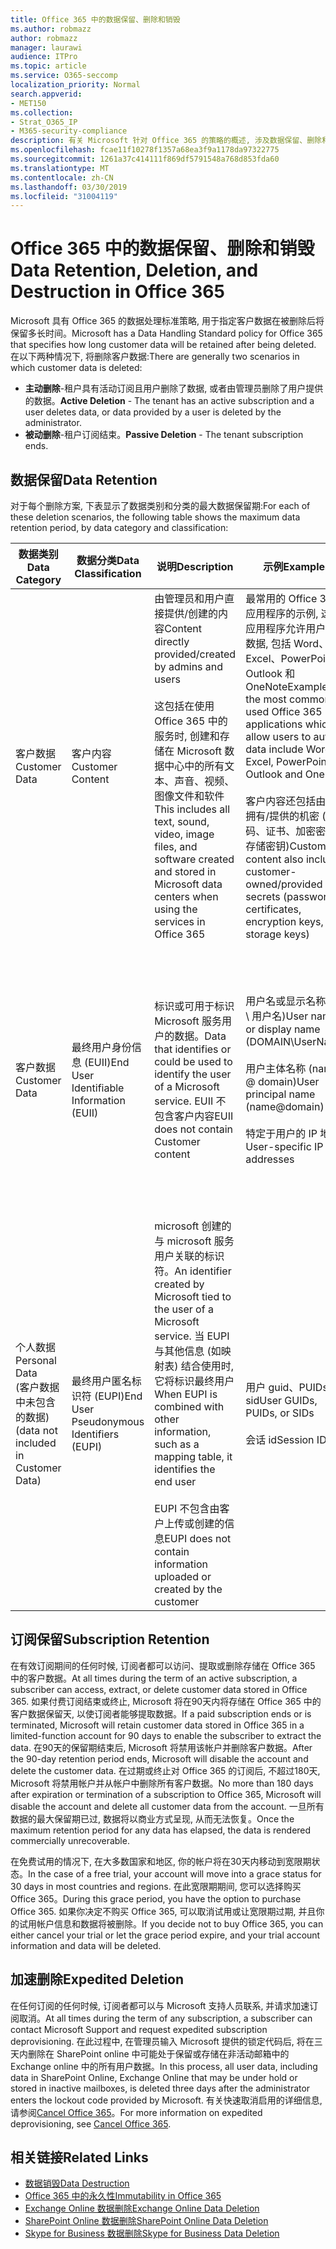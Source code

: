 ```yaml
---
title: Office 365 中的数据保留、删除和销毁
ms.author: robmazz
author: robmazz
manager: laurawi
audience: ITPro
ms.topic: article
ms.service: O365-seccomp
localization_priority: Normal
search.appverid:
- MET150
ms.collection:
- Strat_O365_IP
- M365-security-compliance
description: 有关 Microsoft 针对 Office 365 的策略的概述, 涉及数据保留、删除和销毁。
ms.openlocfilehash: fcae11f10278f1357a68ea3f9a1178da97322775
ms.sourcegitcommit: 1261a37c414111f869df5791548a768d853fda60
ms.translationtype: MT
ms.contentlocale: zh-CN
ms.lasthandoff: 03/30/2019
ms.locfileid: "31004119"
---
```

# <a name="data-retention-deletion-and-destruction-in-office-365"></a><span data-ttu-id="2bff8-103">Office 365 中的数据保留、删除和销毁</span><span class="sxs-lookup"><span data-stu-id="2bff8-103">Data Retention, Deletion, and Destruction in Office 365</span></span>

<span data-ttu-id="2bff8-104">Microsoft 具有 Office 365 的数据处理标准策略, 用于指定客户数据在被删除后将保留多长时间。</span><span class="sxs-lookup"><span data-stu-id="2bff8-104">Microsoft has a Data Handling Standard policy for Office 365 that specifies how long customer data will be retained after being deleted.</span></span> <span data-ttu-id="2bff8-105">在以下两种情况下, 将删除客户数据:</span><span class="sxs-lookup"><span data-stu-id="2bff8-105">There are generally two scenarios in which customer data is deleted:</span></span>

- <span data-ttu-id="2bff8-106">**主动删除**-租户具有活动订阅且用户删除了数据, 或者由管理员删除了用户提供的数据。</span><span class="sxs-lookup"><span data-stu-id="2bff8-106">**Active Deletion** - The tenant has an active subscription and a user deletes data, or data provided by a user is deleted by the administrator.</span></span>
- <span data-ttu-id="2bff8-107">**被动删除**-租户订阅结束。</span><span class="sxs-lookup"><span data-stu-id="2bff8-107">**Passive Deletion** - The tenant subscription ends.</span></span>

## <a name="data-retention"></a><span data-ttu-id="2bff8-108">数据保留</span><span class="sxs-lookup"><span data-stu-id="2bff8-108">Data Retention</span></span>

<span data-ttu-id="2bff8-109">对于每个删除方案, 下表显示了数据类别和分类的最大数据保留期:</span><span class="sxs-lookup"><span data-stu-id="2bff8-109">For each of these deletion scenarios, the following table shows the maximum data retention period, by data category and classification:</span></span>

| <span data-ttu-id="2bff8-110">数据类别</span><span class="sxs-lookup"><span data-stu-id="2bff8-110">Data Category</span></span> | <span data-ttu-id="2bff8-111">数据分类</span><span class="sxs-lookup"><span data-stu-id="2bff8-111">Data Classification</span></span> | <span data-ttu-id="2bff8-112">说明</span><span class="sxs-lookup"><span data-stu-id="2bff8-112">Description</span></span> | <span data-ttu-id="2bff8-113">示例</span><span class="sxs-lookup"><span data-stu-id="2bff8-113">Examples</span></span> | <span data-ttu-id="2bff8-114">保留期</span><span class="sxs-lookup"><span data-stu-id="2bff8-114">Retention Period</span></span> |
|-----------------|-----------------|-----------------|----------------------------------|-------------------------------|
| <span data-ttu-id="2bff8-115">客户数据</span><span class="sxs-lookup"><span data-stu-id="2bff8-115">Customer Data</span></span> | <span data-ttu-id="2bff8-116">客户内容</span><span class="sxs-lookup"><span data-stu-id="2bff8-116">Customer Content</span></span>| <span data-ttu-id="2bff8-117">由管理员和用户直接提供/创建的内容</span><span class="sxs-lookup"><span data-stu-id="2bff8-117">Content directly provided/created by admins and users</span></span> <br><br> <span data-ttu-id="2bff8-118">这包括在使用 Office 365 中的服务时, 创建和存储在 Microsoft 数据中心中的所有文本、声音、视频、图像文件和软件</span><span class="sxs-lookup"><span data-stu-id="2bff8-118">This includes all text, sound, video, image files, and software created and stored in Microsoft data centers when using the services in Office 365</span></span> | <span data-ttu-id="2bff8-119">最常用的 Office 365 应用程序的示例, 这些应用程序允许用户创作数据, 包括 Word、Excel、PowerPoint、Outlook 和 OneNote</span><span class="sxs-lookup"><span data-stu-id="2bff8-119">Examples of the most commonly used Office 365 applications which allow users to author data include Word, Excel, PowerPoint, Outlook and OneNote</span></span> <br><br> <span data-ttu-id="2bff8-120">客户内容还包括由客户拥有/提供的机密 (密码、证书、加密密钥、存储密钥)</span><span class="sxs-lookup"><span data-stu-id="2bff8-120">Customer content also includes customer-owned/provided secrets (passwords, certificates, encryption keys, storage keys)</span></span> | <span data-ttu-id="2bff8-121">**主动删除方案:** 最多30天</span><span class="sxs-lookup"><span data-stu-id="2bff8-121">**Active Deletion Scenario:** at most 30 days</span></span> <br><br> <span data-ttu-id="2bff8-122">**被动删除方案:** 最多180天</span><span class="sxs-lookup"><span data-stu-id="2bff8-122">**Passive Deletion Scenario:** at most 180 days</span></span> |
| <span data-ttu-id="2bff8-123">客户数据</span><span class="sxs-lookup"><span data-stu-id="2bff8-123">Customer Data</span></span> | <span data-ttu-id="2bff8-124">最终用户身份信息 (EUII)</span><span class="sxs-lookup"><span data-stu-id="2bff8-124">End User Identifiable Information (EUII)</span></span> | <span data-ttu-id="2bff8-125">标识或可用于标识 Microsoft 服务用户的数据。</span><span class="sxs-lookup"><span data-stu-id="2bff8-125">Data that identifies or could be used to identify the user of a Microsoft service.</span></span> <span data-ttu-id="2bff8-126">EUII 不包含客户内容</span><span class="sxs-lookup"><span data-stu-id="2bff8-126">EUII does not contain Customer content</span></span> | <span data-ttu-id="2bff8-127">用户名或显示名称 (域 \ 用户名)</span><span class="sxs-lookup"><span data-stu-id="2bff8-127">User name or display name (DOMAIN\UserName)</span></span> <br><br> <span data-ttu-id="2bff8-128">用户主体名称 (name @ domain)</span><span class="sxs-lookup"><span data-stu-id="2bff8-128">User principal name (name@domain)</span></span> <br><br>  <span data-ttu-id="2bff8-129">特定于用户的 IP 地址</span><span class="sxs-lookup"><span data-stu-id="2bff8-129">User-specific IP addresses</span></span> | <span data-ttu-id="2bff8-130">**主动删除方案:** 最多180天 (仅租户管理员操作)</span><span class="sxs-lookup"><span data-stu-id="2bff8-130">**Active Deletion Scenario:** at most 180 days (only a tenant administrator action)</span></span> <br><br> <span data-ttu-id="2bff8-131">**被动删除方案:** 最多180天</span><span class="sxs-lookup"><span data-stu-id="2bff8-131">**Passive Deletion Scenario:** at most 180 days</span></span> |
| <span data-ttu-id="2bff8-132">个人数据</span><span class="sxs-lookup"><span data-stu-id="2bff8-132">Personal Data</span></span> <br> <span data-ttu-id="2bff8-133">(客户数据中未包含的数据)</span><span class="sxs-lookup"><span data-stu-id="2bff8-133">(data not included in Customer Data)</span></span> | <span data-ttu-id="2bff8-134">最终用户匿名标识符 (EUPI)</span><span class="sxs-lookup"><span data-stu-id="2bff8-134">End User Pseudonymous Identifiers (EUPI)</span></span> | <span data-ttu-id="2bff8-135">microsoft 创建的与 microsoft 服务用户关联的标识符。</span><span class="sxs-lookup"><span data-stu-id="2bff8-135">An identifier created by Microsoft tied to the user of a Microsoft service.</span></span> <span data-ttu-id="2bff8-136">当 EUPI 与其他信息 (如映射表) 结合使用时, 它将标识最终用户</span><span class="sxs-lookup"><span data-stu-id="2bff8-136">When EUPI is combined with other information, such as a mapping table, it identifies the end user</span></span> <br><br> <span data-ttu-id="2bff8-137">EUPI 不包含由客户上传或创建的信息</span><span class="sxs-lookup"><span data-stu-id="2bff8-137">EUPI does not contain information uploaded or created by the customer</span></span> | <span data-ttu-id="2bff8-138">用户 guid、PUIDs 或 sid</span><span class="sxs-lookup"><span data-stu-id="2bff8-138">User GUIDs, PUIDs, or SIDs</span></span> <br><br> <span data-ttu-id="2bff8-139">会话 id</span><span class="sxs-lookup"><span data-stu-id="2bff8-139">Session IDs</span></span> | <span data-ttu-id="2bff8-140">**主动删除方案:** 最多30天</span><span class="sxs-lookup"><span data-stu-id="2bff8-140">**Active Deletion Scenario:** at most 30 days</span></span> <br><br> <span data-ttu-id="2bff8-141">**被动删除方案:** 最多180天</span><span class="sxs-lookup"><span data-stu-id="2bff8-141">**Passive Deletion Scenario:** at most 180 days</span></span> |

## <a name="subscription-retention"></a><span data-ttu-id="2bff8-142">订阅保留</span><span class="sxs-lookup"><span data-stu-id="2bff8-142">Subscription Retention</span></span>

<span data-ttu-id="2bff8-143">在有效订阅期间的任何时候, 订阅者都可以访问、提取或删除存储在 Office 365 中的客户数据。</span><span class="sxs-lookup"><span data-stu-id="2bff8-143">At all times during the term of an active subscription, a subscriber can access, extract, or delete customer data stored in Office 365.</span></span> <span data-ttu-id="2bff8-144">如果付费订阅结束或终止, Microsoft 将在90天内将存储在 Office 365 中的客户数据保留天, 以使订阅者能够提取数据。</span><span class="sxs-lookup"><span data-stu-id="2bff8-144">If a paid subscription ends or is terminated, Microsoft will retain customer data stored in Office 365 in a limited-function account for 90 days to enable the subscriber to extract the data.</span></span> <span data-ttu-id="2bff8-145">在90天的保留期结束后, Microsoft 将禁用该帐户并删除客户数据。</span><span class="sxs-lookup"><span data-stu-id="2bff8-145">After the 90-day retention period ends, Microsoft will disable the account and delete the customer data.</span></span> <span data-ttu-id="2bff8-146">在过期或终止对 Office 365 的订阅后, 不超过180天, Microsoft 将禁用帐户并从帐户中删除所有客户数据。</span><span class="sxs-lookup"><span data-stu-id="2bff8-146">No more than 180 days after expiration or termination of a subscription to Office 365, Microsoft will disable the account and delete all customer data from the account.</span></span> <span data-ttu-id="2bff8-147">一旦所有数据的最大保留期已过, 数据将以商业方式呈现, 从而无法恢复。</span><span class="sxs-lookup"><span data-stu-id="2bff8-147">Once the maximum retention period for any data has elapsed, the data is rendered commercially unrecoverable.</span></span>

<span data-ttu-id="2bff8-148">在免费试用的情况下, 在大多数国家和地区, 你的帐户将在30天内移动到宽限期状态。</span><span class="sxs-lookup"><span data-stu-id="2bff8-148">In the case of a free trial, your account will move into a grace status for 30 days in most countries and regions.</span></span> <span data-ttu-id="2bff8-149">在此宽限期期间, 您可以选择购买 Office 365。</span><span class="sxs-lookup"><span data-stu-id="2bff8-149">During this grace period, you have the option to purchase Office 365.</span></span> <span data-ttu-id="2bff8-150">如果你决定不购买 Office 365, 可以取消试用或让宽限期过期, 并且你的试用帐户信息和数据将被删除。</span><span class="sxs-lookup"><span data-stu-id="2bff8-150">If you decide not to buy Office 365, you can either cancel your trial or let the grace period expire, and your trial account information and data will be deleted.</span></span>

## <a name="expedited-deletion"></a><span data-ttu-id="2bff8-151">加速删除</span><span class="sxs-lookup"><span data-stu-id="2bff8-151">Expedited Deletion</span></span>
<span data-ttu-id="2bff8-152">在任何订阅的任何时候, 订阅者都可以与 Microsoft 支持人员联系, 并请求加速订阅取消。</span><span class="sxs-lookup"><span data-stu-id="2bff8-152">At all times during the term of any subscription, a subscriber can contact Microsoft Support and request expedited subscription deprovisioning.</span></span> <span data-ttu-id="2bff8-153">在此过程中, 在管理员输入 Microsoft 提供的锁定代码后, 将在三天内删除在 SharePoint online 中可能处于保留或存储在非活动邮箱中的 Exchange online 中的所有用户数据。</span><span class="sxs-lookup"><span data-stu-id="2bff8-153">In this process, all user data, including data in SharePoint Online, Exchange Online that may be under hold or stored in inactive mailboxes, is deleted three days after the administrator enters the lockout code provided by Microsoft.</span></span> <span data-ttu-id="2bff8-154">有关快速取消启用的详细信息, 请参阅[Cancel Office 365](https://support.office.com/article/Cancel-Office-365-for-business-b1bc0bef-4608-4601-813a-cdd9f746709a)。</span><span class="sxs-lookup"><span data-stu-id="2bff8-154">For more information on expedited deprovisioning, see [Cancel Office 365](https://support.office.com/article/Cancel-Office-365-for-business-b1bc0bef-4608-4601-813a-cdd9f746709a).</span></span>

## <a name="related-links"></a><span data-ttu-id="2bff8-155">相关链接</span><span class="sxs-lookup"><span data-stu-id="2bff8-155">Related Links</span></span>
- [<span data-ttu-id="2bff8-156">数据销毁</span><span class="sxs-lookup"><span data-stu-id="2bff8-156">Data Destruction</span></span>](office-365-data-destruction.md)
- [<span data-ttu-id="2bff8-157">Office 365 中的永久性</span><span class="sxs-lookup"><span data-stu-id="2bff8-157">Immutability in Office 365</span></span>](office-365-data-immutability.md)
- [<span data-ttu-id="2bff8-158">Exchange Online 数据删除</span><span class="sxs-lookup"><span data-stu-id="2bff8-158">Exchange Online Data Deletion</span></span>](office-365-exchange-online-data-deletion.md)
- [<span data-ttu-id="2bff8-159">SharePoint Online 数据删除</span><span class="sxs-lookup"><span data-stu-id="2bff8-159">SharePoint Online Data Deletion</span></span>](office-365-sharepoint-online-data-deletion.md)
- [<span data-ttu-id="2bff8-160">Skype for Business 数据删除</span><span class="sxs-lookup"><span data-stu-id="2bff8-160">Skype for Business Data Deletion</span></span>](office-365-skype-data-deletion.md)